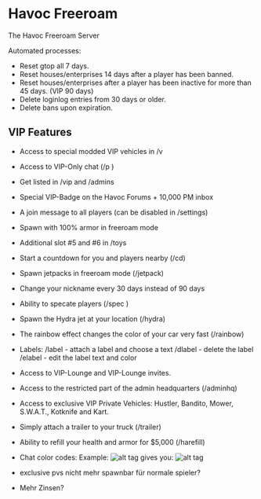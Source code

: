 Havoc Freeroam
==============

The Havoc Freeroam Server

Automated processes:
- Reset gtop all 7 days.
- Reset houses/enterprises 14 days after a player has been banned.
- Reset houses/enterprises after a player has been inactive for more than 45 days. (VIP 90 days)
- Delete loginlog entries from 30 days or older.
- Delete bans upon expiration.


VIP Features
------------
- Access to special modded VIP vehicles in /v
- Access to VIP-Only chat (/p <text>)
- Get listed in /vip and /admins
- Special VIP-Badge on the Havoc Forums + 10,000 PM inbox
- A join message to all players (can be disabled in /settings)
- Spawn with 100% armor in freeroam mode
- Additional slot #5 and #6 in /toys
- Start a countdown for you and players nearby (/cd)
- Spawn jetpacks in freeroam mode (/jetpack)
- Change your nickname every 30 days instead of 90 days
- Ability to specate players (/spec <playerid>)
- Spawn the Hydra jet at your location (/hydra)
- The rainbow effect changes the color of your car very fast (/rainbow)
- Labels:
/label - attach a label and choose a text
/dlabel - delete the label
/elabel - edit the label text and color
- Access to VIP-Lounge and VIP-Lounge invites.
- Access to the restricted part of the admin headquarters (/adminhq)
- Access to exclusive VIP Private Vehicles: Hustler, Bandito, Mower, S.W.A.T., Kotknife and Kart.
- Simply attach a trailer to your truck (/trailer)
- Ability to refill your health and armor for $5,000 (/harefill)
- Chat color codes: <blue> <red> <green> <yellow>
Example:
![alt tag](http://puu.sh/gIrCV/1392b550c7.jpg)
gives you:
![alt tag](http://puu.sh/gIrJJ/e6212f9d33.jpg)


- exclusive pvs nicht mehr spawnbar für normale spieler?
- Mehr Zinsen?